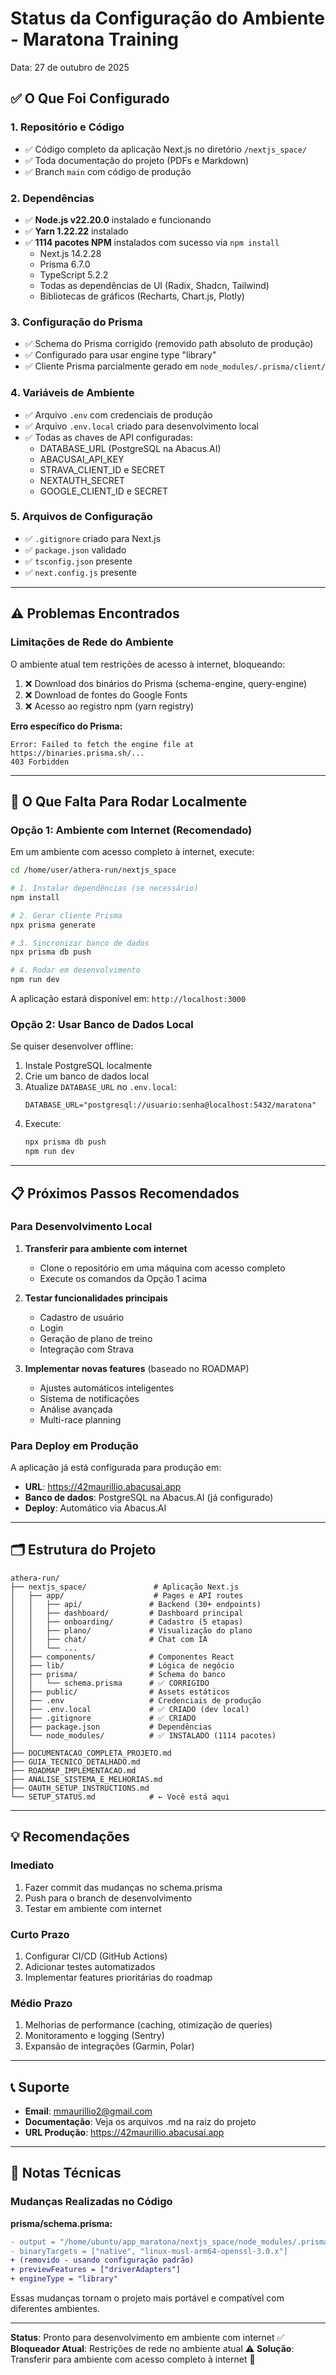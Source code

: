 # Status da Configuração do Ambiente - Maratona Training

Data: 27 de outubro de 2025

## ✅ O Que Foi Configurado

### 1. Repositório e Código
- ✅ Código completo da aplicação Next.js no diretório `/nextjs_space/`
- ✅ Toda documentação do projeto (PDFs e Markdown)
- ✅ Branch `main` com código de produção

### 2. Dependências
- ✅ **Node.js v22.20.0** instalado e funcionando
- ✅ **Yarn 1.22.22** instalado
- ✅ **1114 pacotes NPM** instalados com sucesso via `npm install`
  - Next.js 14.2.28
  - Prisma 6.7.0
  - TypeScript 5.2.2
  - Todas as dependências de UI (Radix, Shadcn, Tailwind)
  - Bibliotecas de gráficos (Recharts, Chart.js, Plotly)

### 3. Configuração do Prisma
- ✅ Schema do Prisma corrigido (removido path absoluto de produção)
- ✅ Configurado para usar engine type "library"
- ✅ Cliente Prisma parcialmente gerado em `node_modules/.prisma/client/`

### 4. Variáveis de Ambiente
- ✅ Arquivo `.env` com credenciais de produção
- ✅ Arquivo `.env.local` criado para desenvolvimento local
- ✅ Todas as chaves de API configuradas:
  - DATABASE_URL (PostgreSQL na Abacus.AI)
  - ABACUSAI_API_KEY
  - STRAVA_CLIENT_ID e SECRET
  - NEXTAUTH_SECRET
  - GOOGLE_CLIENT_ID e SECRET

### 5. Arquivos de Configuração
- ✅ `.gitignore` criado para Next.js
- ✅ `package.json` validado
- ✅ `tsconfig.json` presente
- ✅ `next.config.js` presente

---

## ⚠️ Problemas Encontrados

### Limitações de Rede do Ambiente
O ambiente atual tem restrições de acesso à internet, bloqueando:
1. ❌ Download dos binários do Prisma (schema-engine, query-engine)
2. ❌ Download de fontes do Google Fonts
3. ❌ Acesso ao registro npm (yarn registry)

**Erro específico do Prisma:**
```
Error: Failed to fetch the engine file at https://binaries.prisma.sh/...
403 Forbidden
```

---

## 🔧 O Que Falta Para Rodar Localmente

### Opção 1: Ambiente com Internet (Recomendado)

Em um ambiente com acesso completo à internet, execute:

```bash
cd /home/user/athera-run/nextjs_space

# 1. Instalar dependências (se necessário)
npm install

# 2. Gerar cliente Prisma
npx prisma generate

# 3. Sincronizar banco de dados
npx prisma db push

# 4. Rodar em desenvolvimento
npm run dev
```

A aplicação estará disponível em: `http://localhost:3000`

### Opção 2: Usar Banco de Dados Local

Se quiser desenvolver offline:

1. Instale PostgreSQL localmente
2. Crie um banco de dados local
3. Atualize `DATABASE_URL` no `.env.local`:
   ```
   DATABASE_URL="postgresql://usuario:senha@localhost:5432/maratona"
   ```
4. Execute:
   ```bash
   npx prisma db push
   npm run dev
   ```

---

## 📋 Próximos Passos Recomendados

### Para Desenvolvimento Local

1. **Transferir para ambiente com internet**
   - Clone o repositório em uma máquina com acesso completo
   - Execute os comandos da Opção 1 acima

2. **Testar funcionalidades principais**
   - Cadastro de usuário
   - Login
   - Geração de plano de treino
   - Integração com Strava

3. **Implementar novas features** (baseado no ROADMAP)
   - Ajustes automáticos inteligentes
   - Sistema de notificações
   - Análise avançada
   - Multi-race planning

### Para Deploy em Produção

A aplicação já está configurada para produção em:
- **URL**: https://42maurillio.abacusai.app
- **Banco de dados**: PostgreSQL na Abacus.AI (já configurado)
- **Deploy**: Automático via Abacus.AI

---

## 🗂️ Estrutura do Projeto

```
athera-run/
├── nextjs_space/               # Aplicação Next.js
│   ├── app/                    # Pages e API routes
│   │   ├── api/               # Backend (30+ endpoints)
│   │   ├── dashboard/         # Dashboard principal
│   │   ├── onboarding/        # Cadastro (5 etapas)
│   │   ├── plano/             # Visualização do plano
│   │   ├── chat/              # Chat com IA
│   │   └── ...
│   ├── components/            # Componentes React
│   ├── lib/                   # Lógica de negócio
│   ├── prisma/                # Schema do banco
│   │   └── schema.prisma      # ✅ CORRIGIDO
│   ├── public/                # Assets estáticos
│   ├── .env                   # Credenciais de produção
│   ├── .env.local             # ✅ CRIADO (dev local)
│   ├── .gitignore             # ✅ CRIADO
│   ├── package.json           # Dependências
│   └── node_modules/          # ✅ INSTALADO (1114 pacotes)
│
├── DOCUMENTACAO_COMPLETA_PROJETO.md
├── GUIA_TECNICO_DETALHADO.md
├── ROADMAP_IMPLEMENTACAO.md
├── ANALISE_SISTEMA_E_MELHORIAS.md
├── OAUTH_SETUP_INSTRUCTIONS.md
└── SETUP_STATUS.md            # ← Você está aqui

```

---

## 💡 Recomendações

### Imediato
1. Fazer commit das mudanças no schema.prisma
2. Push para o branch de desenvolvimento
3. Testar em ambiente com internet

### Curto Prazo
1. Configurar CI/CD (GitHub Actions)
2. Adicionar testes automatizados
3. Implementar features prioritárias do roadmap

### Médio Prazo
1. Melhorias de performance (caching, otimização de queries)
2. Monitoramento e logging (Sentry)
3. Expansão de integrações (Garmin, Polar)

---

## 📞 Suporte

- **Email**: mmaurillio2@gmail.com
- **Documentação**: Veja os arquivos .md na raiz do projeto
- **URL Produção**: https://42maurillio.abacusai.app

---

## 📝 Notas Técnicas

### Mudanças Realizadas no Código

**prisma/schema.prisma:**
```diff
- output = "/home/ubuntu/app_maratona/nextjs_space/node_modules/.prisma/client"
- binaryTargets = ["native", "linux-musl-arm64-openssl-3.0.x"]
+ (removido - usando configuração padrão)
+ previewFeatures = ["driverAdapters"]
+ engineType = "library"
```

Essas mudanças tornam o projeto mais portável e compatível com diferentes ambientes.

---

**Status**: Pronto para desenvolvimento em ambiente com internet ✅
**Bloqueador Atual**: Restrições de rede no ambiente atual ⚠️
**Solução**: Transferir para ambiente com acesso completo à internet 🔧
